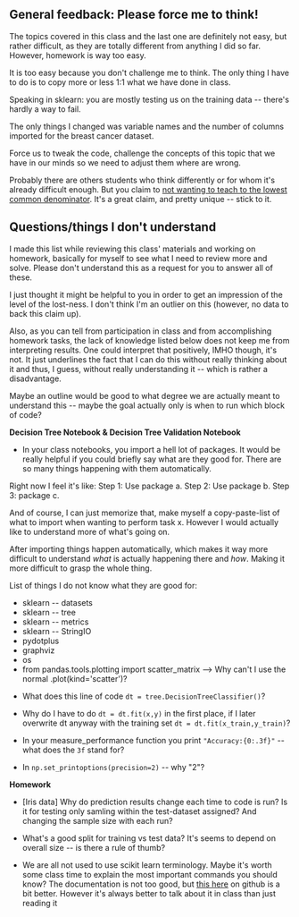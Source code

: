 ## General feedback: Please force me to think!

The topics covered in this class and the last one are definitely not easy, but rather difficult, as they are totally different from anything I did so far. However, homework is way too easy.

It is too easy because you don't challenge me to think.
The only thing I have to do is to copy more or less 1:1 what we have done in class.

Speaking in sklearn: you are mostly testing us on the training data -- there's hardly a way to fail.

The only things I changed was variable names and the number of columns imported for the breast cancer dataset.  

Force us to tweak the code, challenge the concepts of this topic that we have in our minds so we need to adjust them where are wrong.

Probably there are others students who think differently or for whom it's already difficult enough.
But you claim to [not wanting to teach to the lowest common denominator](https://blog.datapolitan.com/2014/09/02/the-missing-pedagogy-in-computer-science/). It's a great claim, and pretty unique -- stick to it.

## Questions/things I don't understand
I made this list while reviewing this class' materials and working on homework, basically for myself to see what I need to review more and solve. Please don't understand this as a request for you to answer all of these.

I just thought it might be helpful to you in order to get an impression of the level of the lost-ness. I don't think I'm an outlier on this (however, no data to back this claim up).

Also, as you can tell from participation in class and from accomplishing homework tasks, the lack of knowledge listed below does not keep me from interpreting results. One could interpret that positively, IMHO though, it's not. It just underlines the fact that I can do this without really thinking about it and thus, I guess, without really understanding it -- which is rather a disadvantage.

Maybe an outline would be good to what degree we are actually meant to understand this -- maybe the goal actually only is when to run which block of code?

**Decision Tree Notebook & Decision Tree Validation Notebook**
* In your class notebooks, you import a hell lot of packages. It would be really helpful if you could briefly say what are they good for. There are so many things happening with them automatically.

Right now I feel it's like: Step 1: Use package a. Step 2: Use package b. Step 3: package c.

And of course, I can just memorize that, make myself a copy-paste-list of what to import when wanting to perform task x.
However I would actually like to understand more of what's going on.

After importing things happen automatically, which makes it way more difficult to understand *what* is actually happening there and *how*. Making it more difficult to grasp the whole thing.

List of things I do not know what they are good for:
- sklearn -- datasets
- sklearn -- tree
- sklearn -- metrics
- sklearn -- StringIO
- pydotplus
- graphviz
- os
- from pandas.tools.plotting import scatter_matrix --> Why can't I use the normal .plot(kind='scatter')?

* What does this line of code `dt = tree.DecisionTreeClassifier()`?

* Why do I have to do `dt = dt.fit(x,y)` in the first place, if I later overwrite dt anyway with the training set `dt = dt.fit(x_train,y_train)`?

* In your measure_performance function you print `"Accuracy:{0:.3f}"` -- what does the `3f` stand for?

* In `np.set_printoptions(precision=2)` -- why "2"?


**Homework**

* [Iris data] Why do prediction results change each time to code is run? Is it for testing only samling within the test-dataset assigned? And changing the sample size with each run?

* What's a good split for training vs test data? It's seems to depend on overall size -- is there a rule of thumb?

* We are all not used to use scikit learn terminology. Maybe it's worth some class time to explain the most important commands you should know? The documentation is not too good, but [this here](https://github.com/scikit-learn/scikit-learn/blob/master/sklearn/datasets/base.py) on github is a bit better. However it's always better to talk about it in class than just reading it
